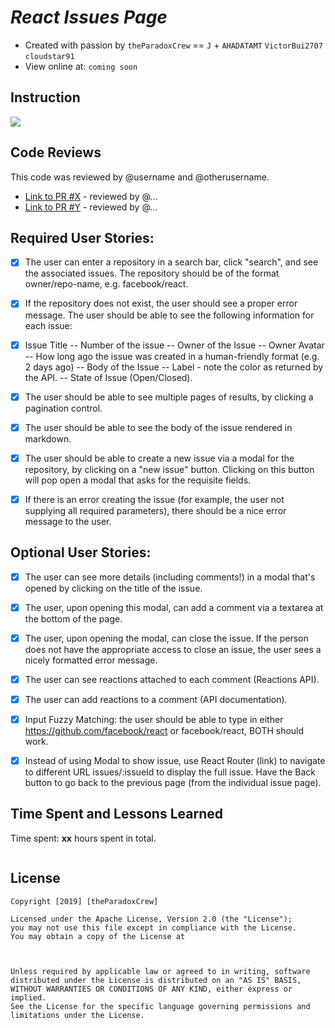 #  *React Issues Page*

- Created with passion by `theParadoxCrew` == `J` + `AHADATAMT` `VictorBui2707` `cloudstar91` 
- View online at: `coming soon`



## Instruction
![](images/instr.gif)



## Code Reviews

This code was reviewed by @username and @otherusername. 

* [Link to PR #X](#) - reviewed by @...
* [Link to PR #Y](#) - reviewed by @...   


## Required User Stories:

- [x] The user can enter a repository in a search bar, click "search", and see the associated issues. The repository should be of the format owner/repo-name, e.g. facebook/react.
- [x] If the repository does not exist, the user should see a proper error message.
The user should be able to see the following information for each issue:

- [x] Issue Title
-- Number of the issue
-- Owner of the Issue
-- Owner Avatar
-- How long ago the issue was created in a human-friendly format (e.g. 2 days ago)
-- Body of the Issue
-- Label - note the color as returned by the API.
-- State of Issue (Open/Closed).
- [x] The user should be able to see multiple pages of results, by clicking a pagination control.



- [x] The user should be able to see the body of the issue rendered in markdown.
- [x] The user should be able to create a new issue via a modal for the repository, by clicking on a "new issue" button. Clicking on this button will pop open a modal that asks for the requisite fields.
- [x] If there is an error creating the issue (for example, the user not supplying all required parameters), there should be a nice error message to the user.


## Optional User Stories:
- [x]  The user can see more details (including comments!) in a modal that's opened by clicking on the title of the issue. 
- [x] The user, upon opening this modal, can add a comment via a textarea at the bottom of the page.
- [x] The user, upon opening the modal, can close the issue. If the person does not have the appropriate access to close an issue, the user sees a nicely formatted error message.
- [x] The user can see reactions attached to each comment (Reactions API).
- [x] The user can add reactions to a comment (API documentation).

- [x] Input Fuzzy Matching: the user should be able to type in either https://github.com/facebook/react or facebook/react, BOTH should work.

- [x] Instead of using Modal to show issue, use React Router (link) to navigate to different URL issues/:issueId to display the full issue. Have the Back button to go back to the previous page (from the individual issue page).





## Time Spent and Lessons Learned

Time spent: **xx** hours spent in total.

```

```

## License

    Copyright [2019] [theParadoxCrew]

    Licensed under the Apache License, Version 2.0 (the "License");
    you may not use this file except in compliance with the License.
    You may obtain a copy of the License at

    

    Unless required by applicable law or agreed to in writing, software
    distributed under the License is distributed on an "AS IS" BASIS,
    WITHOUT WARRANTIES OR CONDITIONS OF ANY KIND, either express or implied.
    See the License for the specific language governing permissions and
    limitations under the License.
